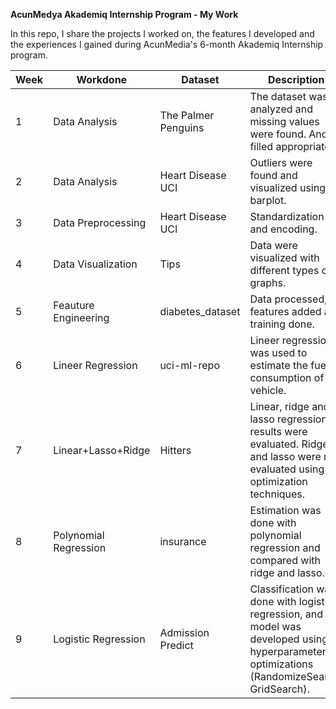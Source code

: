 **AcunMedya Akademiq Internship Program - My Work**

In this repo, I share the projects I worked on, the features I developed and the experiences I gained during AcunMedia's 6-month Akademiq Internship program.


| Week    | Workdone | Dataset | Description|
| -------- | ------- | ------- |-------------------------|
| 1  | Data Analysis | The Palmer Penguins | The dataset was analyzed and missing values were found. And filled appropriately. |
| 2  | Data Analysis | Heart Disease UCI | Outliers were found and visualized using barplot.|
| 3  | Data Preprocessing | Heart Disease UCI | Standardization and encoding. |
| 4 | Data Visualization | Tips | Data were visualized with different types of graphs.|
| 5 | Feauture Engineering |diabetes_dataset| Data processed, features added and training done.|
| 6 | Lineer Regression | uci-ml-repo| Lineer regression was used to estimate the fuel consumption of the vehicle.|
| 7| Linear+Lasso+Ridge | Hitters | Linear, ridge and lasso regression results were evaluated. Ridge and lasso were re-evaluated using optimization techniques. |
| 8| Polynomial Regression | insurance | Estimation was done with polynomial regression and compared with ridge and lasso.|
|9| Logistic Regression | Admission Predict | Classification was done with logistic regression, and the model was developed using hyperparameter optimizations (RandomizeSearch, GridSearch).|
